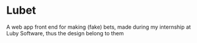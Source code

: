 # Lubet

A web app front end for making (fake) bets, made during my internship at Luby Software, thus the design belong to them

